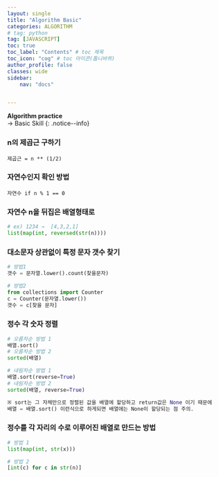 ```yaml
---
layout: single
title: "Algorithm Basic"
categories: ALGORITHM
# tag: python
tag: [JAVASCRIPT]
toc: true
toc_label: "Contents" # toc 제목
toc_icon: "cog" # toc 아이콘(톱니바퀴)
author_profile: false
classes: wide
sidebar:
    nav: "docs"


---
```




**Algorithm practice** 
<br> → Basic Skill
{: .notice--info}



### n의 제곱근 구하기

`제곱근 = n ** (1/2)`

### 자연수인지 확인 방법

`자연수 if n % 1 == 0`

### 자연수 n을 뒤집은 배열형태로

```python
# ex) 1234 →  [4,3,2,1]
list(map(int, reversed(str(n))))
```

### 대소문자 상관없이 특정 문자 갯수 찾기

```python
# 방법1
갯수 = 문자열.lower().count(찾을문자)

# 방법2
from collections import Counter
c = Counter(문자열.lower())
갯수 = c[찾을 문자]
```

### 정수 각 숫자 정렬

```python
# 오름차순 방법 1
배열.sort()
# 오름차순 방법 2
sorted(배열)

# 내림차순 방법 1
배열.sort(reverse=True)
# 내림차순 방법 2
sorted(배열, reverse=True)

※ sort는 그 자체만으로 정렬된 값을 배열에 할당하고 return값은 None 이기 때문에
배열 = 배열.sort() 이런식으로 하게되면 배열에는 None이 할당되는 점 주의.
```

### 정수를 각 자리의 수로 이루어진 배열로 만드는 방법

```python
# 방법 1
list(map(int, str(x)))

# 방법 2
[int(c) for c in str(n)]
```





